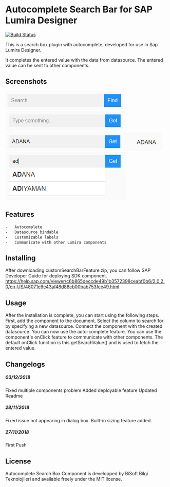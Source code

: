 # Autocomplete Search Bar for SAP Lumira Designer

[![Build Status](https://travis-ci.org/joemccann/dillinger.svg?branch=master)](https://travis-ci.org/joemccann/dillinger)

This is a search box plugin with autocomplete, developed for use in Sap Lumira Designer.

It completes the entered value with the data from datasource. The entered value can be sent to other components.

## Screenshots

![SearchBar](images/SearchBar.PNG)
![SearchBar2](images/SearchBar2.PNG)
![SearchBarGet](images/Get.PNG)
![SearchBarSearching](images/Searching.PNG)

## Features

    -	Autocomplete
    -	Datasource bindable
    -	Customizable labels
    -	Communicate with other Lumira components

## Installing

After downloading customSearchBarFeature.zip, you can follow SAP Developer Guide for deploying SDK component.
https://help.sap.com/viewer/c6b865deccde49b1b3572398ceabf0b6/2.0.2.0/en-US/48071e6e43af48d88cb00bab753fce49.html

## Usage
After the installation is complete, you can start using the following steps.
First, add the component to the document.
Select the column to search for by specifying a new datasource.
Connect the component with the created datasource.
You can now use the auto-complete feature.
You can use the component's onClick feature to communicate with other components.
The default onClick function is this.getSearchValue() and is used to fetch the entered value.

## Changelogs
##### 03/12/2018
Fixed multiple components problem
Added deployable feature
Updated Readme
##### 28/11/2018
Fixed issue not appearing in dialog box.
Built-in sizing feature added.
##### 27/11/2018
First Push

## License
Autocomplete Search Box Component is developped by BiSoft Bilgi Teknolojileri and available freely under the MIT license.

